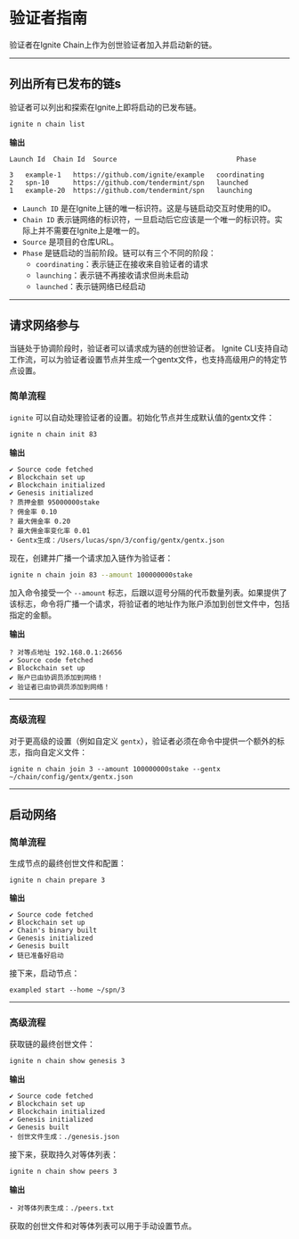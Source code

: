 
# 验证者指南

验证者在Ignite Chain上作为创世验证者加入并启动新的链。

---

## 列出所有已发布的链s

验证者可以列出和探索在Ignite上即将启动的已发布链。

```sh
ignite n chain list
```

**输出**

```
Launch Id  Chain Id  Source                              Phase

3   example-1   https://github.com/ignite/example   coordinating
2   spn-10      https://github.com/tendermint/spn   launched
1   example-20  https://github.com/tendermint/spn   launching
```

- `Launch ID` 是在Ignite上链的唯一标识符。这是与链启动交互时使用的ID。
- `Chain ID` 表示链网络的标识符，一旦启动后它应该是一个唯一的标识符。实际上并不需要在Ignite上是唯一的。
- `Source` 是项目的仓库URL。
- `Phase` 是链启动的当前阶段。链可以有三个不同的阶段：
  - `coordinating`：表示链正在接收来自验证者的请求
  - `launching`：表示链不再接收请求但尚未启动
  - `launched`：表示链网络已经启动

---

## 请求网络参与

当链处于协调阶段时，验证者可以请求成为链的创世验证者。
Ignite CLI支持自动工作流，可以为验证者设置节点并生成一个gentx文件，也支持高级用户的特定节点设置。

### 简单流程

`ignite` 可以自动处理验证者的设置。初始化节点并生成默认值的gentx文件：

```sh
ignite n chain init 83
```

**输出**

```
✔ Source code fetched
✔ Blockchain set up
✔ Blockchain initialized
✔ Genesis initialized
? 质押金额 95000000stake
? 佣金率 0.10
? 最大佣金率 0.20
? 最大佣金率变化率 0.01
⋆ Gentx生成：/Users/lucas/spn/3/config/gentx/gentx.json
```

现在，创建并广播一个请求加入链作为验证者：

```sh
ignite n chain join 83 --amount 100000000stake
```

加入命令接受一个 `--amount` 标志，后跟以逗号分隔的代币数量列表。如果提供了该标志，命令将广播一个请求，将验证者的地址作为账户添加到创世文件中，包括指定的金额。

**输出**

```
? 对等点地址 192.168.0.1:26656
✔ Source code fetched
✔ Blockchain set up
✔ 账户已由协调员添加到网络！
✔ 验证者已由协调员添加到网络！
```

---

### 高级流程

对于更高级的设置（例如自定义 `gentx`），验证者必须在命令中提供一个额外的标志，指向自定义文件：

```
ignite n chain join 3 --amount 100000000stake --gentx ~/chain/config/gentx/gentx.json
```

---

## 启动网络

### 简单流程

生成节点的最终创世文件和配置：

```
ignite n chain prepare 3
```

**输出**

```
✔ Source code fetched
✔ Blockchain set up
✔ Chain's binary built
✔ Genesis initialized
✔ Genesis built
✔ 链已准备好启动
```

接下来，启动节点：

```
exampled start --home ~/spn/3
```

---

### 高级流程

获取链的最终创世文件：

```sh
ignite n chain show genesis 3
```

**输出**

```
✔ Source code fetched
✔ Blockchain set up
✔ Blockchain initialized
✔ Genesis initialized
✔ Genesis built
⋆ 创世文件生成：./genesis.json
```

接下来，获取持久对等体列表：

```sh
ignite n chain show peers 3
```

**输出**

```
⋆ 对等体列表生成：./peers.txt
```

获取的创世文件和对等体列表可以用于手动设置节点。

```